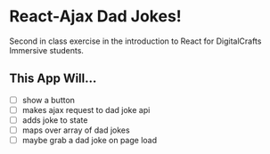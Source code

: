 # React-Ajax Dad Jokes!

Second in class exercise in the introduction to React for DigitalCrafts Immersive students.

## This App Will...
- [ ] show a button
- [ ] makes ajax request to dad joke api
- [ ] adds joke to state
- [ ] maps over array of dad jokes
- [ ] maybe grab a dad joke on page load